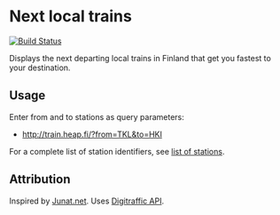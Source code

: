 # Next local trains

[![Build Status](https://travis-ci.org/Vilsepi/next-trains.svg?branch=master)](https://travis-ci.org/Vilsepi/next-trains)

Displays the next departing local trains in Finland that get you fastest to your destination.

## Usage

Enter from and to stations as query parameters:

- http://train.heap.fi/?from=TKL&to=HKI

For a complete list of station identifiers, see [list of stations](https://rata.digitraffic.fi/api/v1/metadata/stations).

## Attribution

Inspired by [Junat.net](https://www.junat.net/). Uses [Digitraffic API](https://www.digitraffic.fi/rautatieliikenne/).
